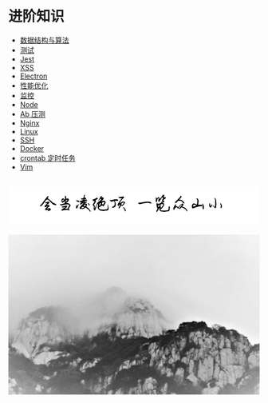 # 进阶知识
  
-   [数据结构与算法](advance/structure.md)
-   [测试](advance/test.md)
-   [Jest](advance/jest.md)
-   [XSS](advance/xss.md)
-   [Electron](advance/electron.md)
-   [性能优化](advance/performance.md)
-   [监控](advance/watch.md)
-   [Node](advance/node.md)
-   [Ab 压测](advance/ab.md)
-   [Nginx](advance/nginx.md)
-   [Linux](advance/linux.md)
-   [SSH](advance/ssh.md)
-   [Docker](advance/docker.md)
-   [crontab 定时任务](advance/crontab.md)
-   [Vim](advance/vim.md)

<br />
<img  src='./img/hdljd.PNG' width="600" alt="logo">
<br />
<br />
<div align="center">
<img  src='./img/04.jpg' width="600" alt="logo" />
</div>
<br />
<br />
